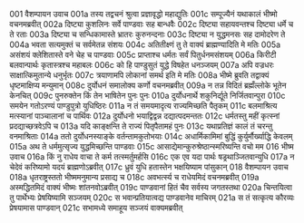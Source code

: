 001	वैशम्पायन उवाच
001a	तस्य तद्वचनं श्रुत्वा प्रज्ञावृद्धो महाद्युतिः
001c	सम्पूज्यैनं यथाकालं भीष्मो वचनमब्रवीत्
002a	दिष्ट्या कुशलिनः सर्वे पाण्डवाः सह बान्धवैः
002c	दिष्ट्या सहायवन्तश्च दिष्ट्या धर्मे च ते रताः
003a	दिष्ट्या च सन्धिकामास्ते भ्रातरः कुरुनन्दनाः
003c	दिष्ट्या न युद्धमनसः सह दामोदरेण ते
004a	भवता सत्यमुक्तं च सर्वमेतन्न संशयः
004c	अतितीक्ष्णं तु ते वाक्यं ब्राह्मण्यादिति मे मतिः
005a	असंशयं क्लेशितास्ते वने चेह च पाण्डवाः
005c	प्राप्ताश्च धर्मतः सर्वं पितुर्धनमसंशयम्
006a	किरीटी बलवान्पार्थः कृतास्त्रश्च महाबलः
006c	को हि पाण्डुसुतं युद्धे विषहेत धनञ्जयम्
007a	अपि वज्रधरः साक्षात्किमुतान्ये धनुर्भृतः
007c	त्रयाणामपि लोकानां समर्थ इति मे मतिः
008a	भीष्मे ब्रुवति तद्वाक्यं धृष्टमाक्षिप्य मन्युमान्
008c	दुर्योधनं समालोक्य कर्णो वचनमब्रवीत्
009a	न तन्न विदितं ब्रह्मँल्लोके भूतेन केनचित्
009c	पुनरुक्तेन किं तेन भाषितेन पुनः पुनः
010a	दुर्योधनार्थे शकुनिर्द्यूते निर्जितवान्पुरा
010c	समयेन गतोऽरण्यं पाण्डुपुत्रो युधिष्ठिरः
011a	न तं समयमादृत्य राज्यमिच्छति पैतृकम्
011c	बलमाश्रित्य मत्स्यानां पाञ्चालानां च पार्थिवः
012a	दुर्योधनो भयाद्विद्वन्न दद्यात्पदमन्ततः
012c	धर्मतस्तु महीं कृत्स्नां प्रदद्याच्छत्रवेऽपि च
013a	यदि काङ्क्षन्ति ते राज्यं पितृपैतामहं पुनः
013c	यथाप्रतिज्ञं कालं तं चरन्तु वनमाश्रिताः
014a	ततो दुर्योधनस्याङ्के वर्तन्तामकुतोभयाः
014c	अधार्मिकामिमां बुद्धिं कुर्युर्मौर्ख्याद्धि केवलम्
015a	अथ ते धर्ममुत्सृज्य युद्धमिच्छन्ति पाण्डवाः
015c	आसाद्येमान्कुरुश्रेष्ठान्स्मरिष्यन्ति वचो मम
016	भीष्म उवाच
016a	किं नु राधेय वाचा ते कर्म तत्स्मर्तुमर्हसि
016c	एक एव यदा पार्थः षड्रथाञ्जितवान्युधि
017a	न चेदेवं करिष्यामो यदयं ब्राह्मणोऽब्रवीत्
017c	ध्रुवं युधि हतास्तेन भक्षयिष्याम पांसुकान्
018	वैशम्पायन उवाच
018a	धृतराष्ट्रस्ततो भीष्ममनुमान्य प्रसाद्य च
018c	अवभर्त्स्य च राधेयमिदं वचनमब्रवीत्
019a	अस्मद्धितमिदं वाक्यं भीष्मः शांतनवोऽब्रवीत्
019c	पाण्डवानां हितं चैव सर्वस्य जगतस्तथा
020a	चिन्तयित्वा तु पार्थेभ्यः प्रेषयिष्यामि सञ्जयम्
020c	स भवान्प्रतियात्वद्य पाण्डवानेव माचिरम्
021a	स तं सत्कृत्य कौरव्यः प्रेषयामास पाण्डवान्
021c	सभामध्ये समाहूय सञ्जयं वाक्यमब्रवीत्
